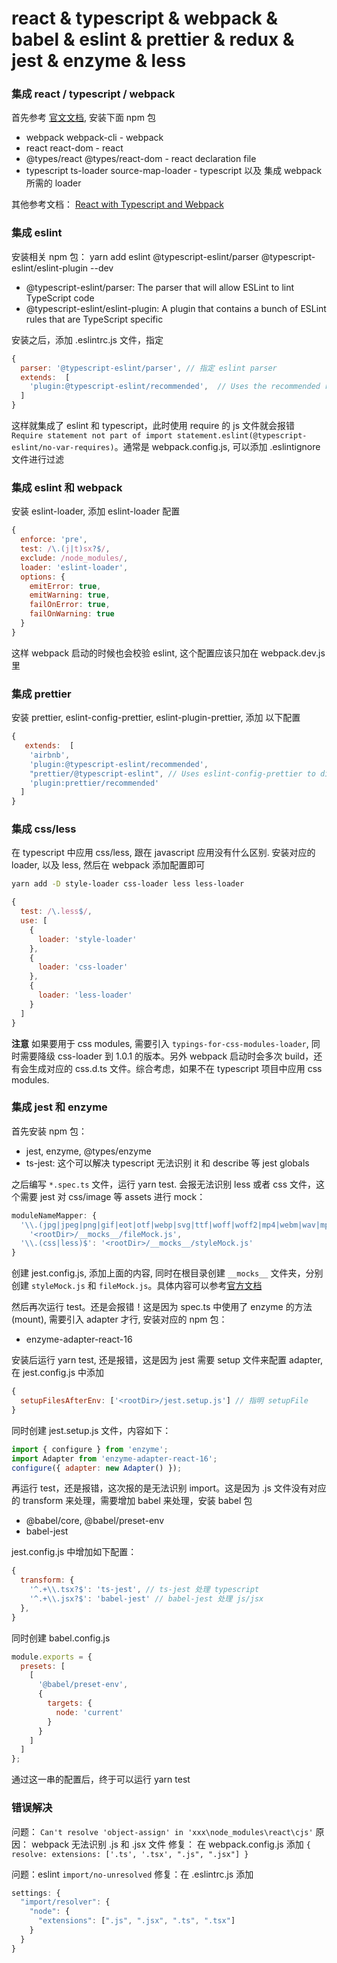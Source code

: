 react & typescript & webpack & babel & eslint & prettier & redux & jest & enzyme & less
====================================================================

### 集成 react / typescript / webpack

首先参考 [官文文档](https://www.typescriptlang.org/docs/handbook/react-&-webpack.html), 安装下面 npm 包

+ webpack webpack-cli - webpack
+ react react-dom - react
+ @types/react @types/react-dom - react declaration file
+ typescript ts-loader source-map-loader - typescript 以及 集成 webpack 所需的 loader

其他参考文档：
[React with Typescript and Webpack](https://www.pluralsight.com/guides/react-typescript-webpack)

### 集成 eslint

安装相关 npm 包： yarn add eslint @typescript-eslint/parser @typescript-eslint/eslint-plugin --dev

+ @typescript-eslint/parser: The parser that will allow ESLint to lint TypeScript code
+ @typescript-eslint/eslint-plugin: A plugin that contains a bunch of ESLint rules that are TypeScript specific

安装之后，添加 .eslintrc.js 文件，指定 

```js
{
  parser: '@typescript-eslint/parser', // 指定 eslint parser
  extends:  [
    'plugin:@typescript-eslint/recommended',  // Uses the recommended rules from the @typescript-eslint/eslint-plugin
  ]
}
```

这样就集成了 eslint 和 typescript，此时使用 require 的 js 文件就会报错 `Require statement not part of import statement.eslint(@typescript-eslint/no-var-requires)`。通常是 webpack.config.js, 可以添加 .eslintignore 文件进行过滤

### 集成 eslint 和 webpack

安装 eslint-loader, 添加 eslint-loader 配置

```js
{
  enforce: 'pre',
  test: /\.(j|t)sx?$/,
  exclude: /node_modules/,
  loader: 'eslint-loader',
  options: {
    emitError: true,
    emitWarning: true,
    failOnError: true,
    failOnWarning: true
  }
}
```
这样 webpack 启动的时候也会校验 eslint, 这个配置应该只加在 webpack.dev.js 里

### 集成 prettier

安装 prettier, eslint-config-prettier, eslint-plugin-prettier, 添加 以下配置

```js
{
   extends:  [
    'airbnb',
    'plugin:@typescript-eslint/recommended',
    "prettier/@typescript-eslint", // Uses eslint-config-prettier to disable ESLint rules from @typescript-eslint/eslint-plugin that would conflict with prettier
    'plugin:prettier/recommended'
  ]
}
```

### 集成 css/less

在 typescript 中应用 css/less, 跟在 javascript 应用没有什么区别. 安装对应的 loader, 以及 less, 然后在 webpack 添加配置即可

```sh
yarn add -D style-loader css-loader less less-loader
```

```js
{
  test: /\.less$/,
  use: [
    {
      loader: 'style-loader'
    },
    {
      loader: 'css-loader'
    },
    {
      loader: 'less-loader'
    }
  ]
}
```

__注意__ 如果要用于 css modules, 需要引入 `typings-for-css-modules-loader`, 同时需要降级 css-loader 到 1.0.1 的版本。另外 webpack 启动时会多次 build，还有会生成对应的 css.d.ts 文件。综合考虑，如果不在 typescript 项目中应用 css modules.

### 集成 jest 和 enzyme

首先安装 npm 包：
+ jest, enzyme, @types/enzyme
+ ts-jest: 这个可以解决 typescript 无法识别 it 和 describe 等 jest globals

之后编写 `*.spec.ts` 文件，运行 yarn test. 会报无法识别 less 或者 css 文件，这个需要 jest 对 css/image 等 assets 进行 mock：

```js
moduleNameMapper: {
  '\\.(jpg|jpeg|png|gif|eot|otf|webp|svg|ttf|woff|woff2|mp4|webm|wav|mp3|m4a|aac|oga)$':
    '<rootDir>/__mocks__/fileMock.js',
  '\\.(css|less)$': '<rootDir>/__mocks__/styleMock.js'
}
```

创建 jest.config.js, 添加上面的内容, 同时在根目录创建 `__mocks__` 文件夹，分别创建 `styleMock.js` 和 `fileMock.js`。具体内容可以参考[官方文档](https://jestjs.io/docs/en/webpack#handling-static-assets)

然后再次运行 test。还是会报错！这是因为 spec.ts 中使用了 enzyme 的方法(mount), 需要引入 adapter 才行, 安装对应的 npm 包：

+ enzyme-adapter-react-16

安装后运行 yarn test, 还是报错，这是因为 jest 需要 setup 文件来配置 adapter, 在 jest.config.js 中添加
```js
{
  setupFilesAfterEnv: ['<rootDir>/jest.setup.js'] // 指明 setupFile 
}
```
同时创建 jest.setup.js 文件，内容如下：

```js
import { configure } from 'enzyme';
import Adapter from 'enzyme-adapter-react-16';
configure({ adapter: new Adapter() });
```

再运行 test，还是报错，这次报的是无法识别 import。这是因为 .js 文件没有对应的 transform 来处理，需要增加 babel 来处理，安装 babel 包

+ @babel/core, @babel/preset-env
+ babel-jest

jest.config.js 中增加如下配置：

```js
{
  transform: {
    '^.+\\.tsx?$': 'ts-jest', // ts-jest 处理 typescript
    '^.+\\.jsx?$': 'babel-jest' // babel-jest 处理 js/jsx 
  },
}
```

同时创建 babel.config.js

```js
module.exports = {
  presets: [
    [
      '@babel/preset-env',
      {
        targets: {
          node: 'current'
        }
      }
    ]
  ]
};
```
通过这一串的配置后，终于可以运行 yarn test


### 错误解决

问题： `Can't resolve 'object-assign' in 'xxx\node_modules\react\cjs'`
原因： webpack 无法识别 .js 和 .jsx 文件
修复： 在 webpack.config.js 添加 `{ resolve: extensions: ['.ts', '.tsx', ".js", ".jsx"] }`


问题：eslint `import/no-unresolved`
修复：在 .eslintrc.js 添加
```js
settings: {
  "import/resolver": {
    "node": {
      "extensions": [".js", ".jsx", ".ts", ".tsx"]
    }
  }
}
```
